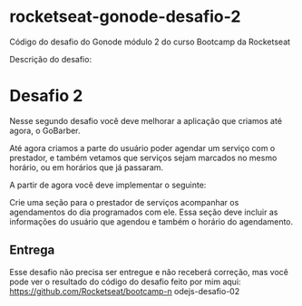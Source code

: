# rocketseat-gonode-desafio-2

Código do desafio do Gonode módulo 2 do curso Bootcamp da Rocketseat

Descrição do desafio:

# Desafio 2

Nesse segundo desafio você deve melhorar a aplicação que criamos até agora, o GoBarber.

Até agora criamos a parte do usuário poder agendar um serviço com o prestador, e também vetamos que serviços sejam marcados no mesmo horário, ou em horários que já passaram.

A partir de agora você deve implementar o seguinte:

Crie uma seção para o prestador de serviços acompanhar os agendamentos do dia programados com ele. Essa seção deve incluir as informações do usuário que agendou e também o horário do agendamento.

## Entrega

Esse desafio não precisa ser entregue e não receberá correção, mas você pode ver o resultado do código do desafio feito por mim aqui: https://github.com/Rocketseat/bootcamp-n odejs-desafio-02
